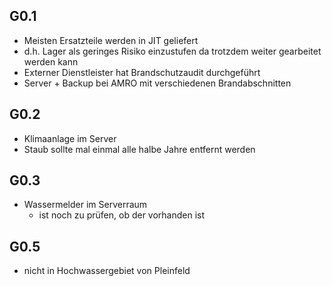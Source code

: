 ## G0.1
- Meisten Ersatzteile werden in JIT geliefert
- d.h. Lager als geringes Risiko einzustufen da trotzdem weiter gearbeitet werden kann
- Externer Dienstleister hat Brandschutzaudit durchgeführt 
- Server + Backup bei AMRO mit verschiedenen Brandabschnitten
## G0.2
- Klimaanlage im Server
- Staub sollte mal einmal alle halbe Jahre entfernt werden

## G0.3
- Wassermelder im Serverraum
	- ist noch zu prüfen, ob der vorhanden ist
## G0.5
- nicht in Hochwassergebiet von Pleinfeld